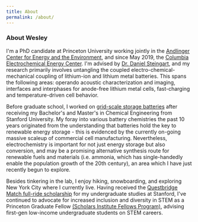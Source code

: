 ```yaml
---
title: About
permalink: /about/
---
```


### About Wesley
I'm a PhD candidate at Princeton University working jointly in the [Andlinger Center for Energy and the Environment](https://acee.princeton.edu/), and since May 2019, the [Columbia Electrochemical Energy Center](https://ceec.engineering.columbia.edu/). I'm advised by [Dr. Daniel Steingart](https://steingart.engineering.columbia.edu/), and my research primarily involves untangling the coupled electro-chemical-mechanical coupling of lithium-ion and lithium metal batteries. This spans the following areas: operando acoustic characterization and imaging, interfaces and interphases for anode-free lithium metal cells, fast-charging and temperature-driven cell behavior. 

Before graduate school, I worked on [grid-scale storage batteries](https://www.primuspower.com/en/) after receiving my Bachelor's and Master's in Chemical Engineering from Stanford University. My foray into various battery chemistries the past 10 years originated from the understanding that batteries hold the key to renewable energy storage - this is evidenced by the currently on-going massive scaleup of commercial cell manufacturing. Nevertheless, electrochemistry is important for not just energy storage but also conversion, and may be a promising alternative synthesis route for renewable fuels and materials (i.e. ammonia, which has single-handedly enable the population growth of the 20th century), an area which I have just recently begun to explore.  

Besides tinkering in the lab, I enjoy hiking, snowboarding, and exploring New York City where I currently live. Having received the [Questbridge Match full-ride scholarship](https://www.questbridge.org/about/mission-and-vision) for my undergraduate studies at Stanford, I've continued to advocate for increased inclusion and diversity in STEM as a Princeton Graduate Fellow [(Scholars Institute Fellows Program)](https://sifp.princeton.edu/our-mission), advising first-gen low-income undergraduate students on STEM careers. 
